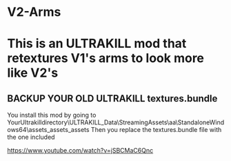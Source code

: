 # V2-Arms


# This is an ULTRAKILL mod that retextures V1's arms to look more like V2's
## BACKUP YOUR OLD ULTRAKILL textures.bundle
You install this mod by going to YourUltrakilldirectory\ULTRAKILL_Data\StreamingAssets\aa\StandaloneWindows64\assets_assets_assets Then you replace the textures.bundle file with the one included

https://www.youtube.com/watch?v=jSBCMaC6Qnc

